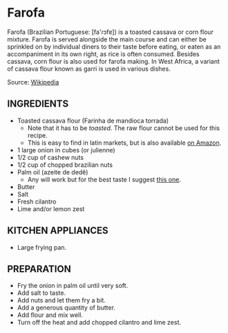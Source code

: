 # Farofa

Farofa (Brazilian Portuguese: [fa'ɾɔfɐ]) is a toasted cassava or corn flour mixture. 
Farofa is served alongside the main course and can either be sprinkled on by individual diners to their taste before eating, 
or eaten as an accompaniment in its own right, as rice is often consumed. Besides cassava, corn flour is also used for farofa making.
In West Africa, a variant of cassava flour known as garri is used in various dishes.

Source: [Wikipedia](https://en.wikipedia.org/wiki/Farofa)

## INGREDIENTS

 - Toasted cassava flour (Farinha de mandioca torrada)
   - Note that it has to be _toasted_. The raw flour cannot be used for this recipe. 
   - This is easy to find in latin markets, but is also available [on Amazon](https://www.amazon.com/gp/product/B00TXP2M7W/ref=ppx_yo_dt_b_asin_title_o04_s00?ie=UTF8&psc=1). 
 - 1 large onion in cubes (or julienne)
 - 1/2 cup of cashew nuts
 - 1/2 cup of chopped brazilian nuts
 - Palm oil (azeite de dedê) 
   - Any will work but for the best taste I suggest [this one](https://www.amazon.com/gp/product/B00VGNQAWM/ref=ox_sc_saved_title_1?smid=A3B64JA11RFAS1&psc=1). 
 - Butter
 - Salt
 - Fresh cilantro
 - Lime and/or lemon zest

## KITCHEN APPLIANCES
 - Large frying pan.
 
## PREPARATION
 - Fry the onion in palm oil until very soft.
 - Add salt to taste.
 - Add nuts and let them fry a bit.
 - Add a generous quantity of butter.
 - Add flour and mix well.
 - Turn off the heat and add chopped cilantro and lime zest.
